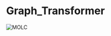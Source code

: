 # Graph_Transformer

![MOLC](https://user-images.githubusercontent.com/29463052/212495249-11f0f034-7b4f-42c7-9f54-a71ed516813f.jpg)
